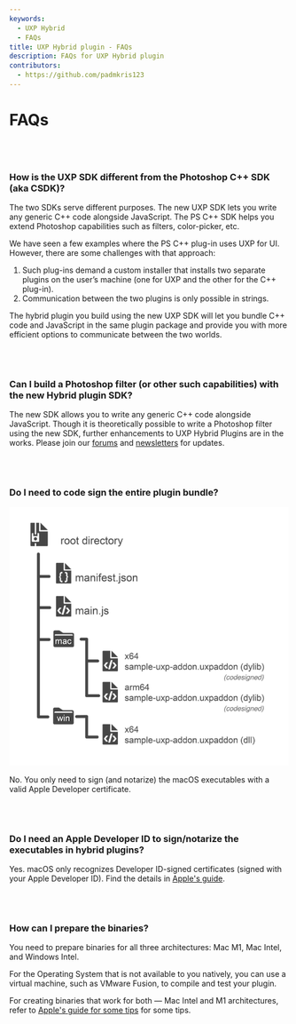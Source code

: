 ```yaml
---
keywords:
  - UXP Hybrid
  - FAQs
title: UXP Hybrid plugin - FAQs
description: FAQs for UXP Hybrid plugin
contributors:
  - https://github.com/padmkris123
---
```


# FAQs

<br></br>

### How is the UXP SDK different from the Photoshop C++ SDK (aka CSDK)?

The two SDKs serve different purposes. The new UXP SDK lets you write any generic C++ code alongside JavaScript. The PS C++ SDK helps you extend Photoshop capabilities such as filters, color-picker, etc.

We have seen a few examples where the PS C++ plug-in uses UXP for UI. However, there are some challenges with that approach:

1. Such plug-ins demand a custom installer that installs two separate plugins on the user’s machine (one for UXP and the other for the C++ plug-in).
2. Communication between the two plugins is only possible in strings.

The hybrid plugin you build using the new UXP SDK will let you bundle C++ code and JavaScript in the same plugin package and provide you with more efficient options to communicate between the two worlds.

<br></br>

### Can I build a Photoshop filter (or other such capabilities) with the new Hybrid plugin SDK?

The new SDK allows you to write any generic C++ code alongside JavaScript. Though it is theoretically possible to write a Photoshop filter using the new SDK, further enhancements to UXP Hybrid Plugins are in the works. Please join our [forums](https://forums.creativeclouddeveloper.com/) and [newsletters](https://www.adobe.com/subscription/ccdevnewsletter.html) for updates.

<br></br>

### Do I need to code sign the entire plugin bundle?

![Folder Structure](./folder-structure.png "Folder structure")

No. You only need to sign (and notarize) the macOS executables with a valid Apple Developer certificate.

<br></br>

### Do I need an Apple Developer ID to sign/notarize the executables in hybrid plugins?

Yes. macOS only recognizes Developer ID-signed certificates (signed with your Apple Developer ID). Find the details in [Apple's guide](https://support.apple.com/guide/security/app-code-signing-process-sec3ad8e6e53/web).

<br></br>

### How can I prepare the binaries?

You need to prepare binaries for all three architectures: Mac M1, Mac Intel, and Windows Intel.

For the Operating System that is not available to you natively, you can use a virtual machine, such as VMware Fusion, to compile and test your plugin.

For creating binaries that work for both — Mac Intel and M1 architectures, refer to [Apple's guide for some tips](https://developer.apple.com/documentation/apple-silicon/building-a-universal-macos-binary) for some tips.